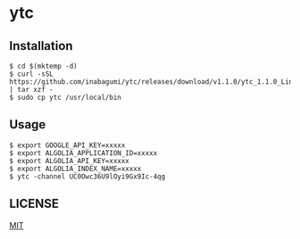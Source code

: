 # ytc

## Installation

```console
$ cd $(mktemp -d)
$ curl -sSL https://github.com/inabagumi/ytc/releases/download/v1.1.0/ytc_1.1.0_Linux_x86_64.tar.gz | tar xzf -
$ sudo cp ytc /usr/local/bin
```

## Usage

```console
$ export GOOGLE_API_KEY=xxxxx
$ export ALGOLIA_APPLICATION_ID=xxxxx
$ export ALGOLIA_API_KEY=xxxxx
$ export ALGOLIA_INDEX_NAME=xxxxx
$ ytc -channel UC0Owc36U9lOyi9Gx9Ic-4qg
```

## LICENSE

[MIT](LICENSE)

